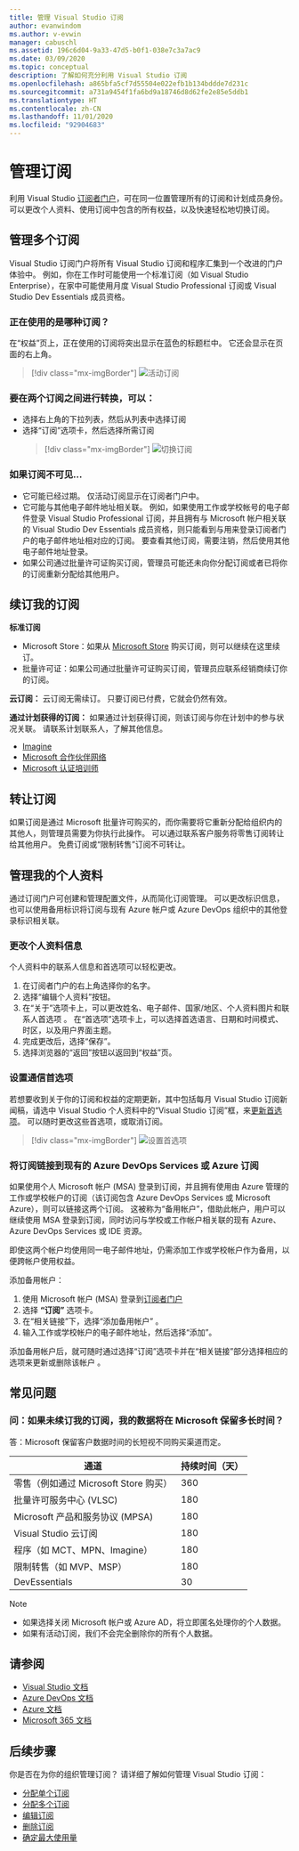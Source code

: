 ```yaml
---
title: 管理 Visual Studio 订阅
author: evanwindom
ms.author: v-evwin
manager: cabuschl
ms.assetid: 196c6d04-9a33-47d5-b0f1-038e7c3a7ac9
ms.date: 03/09/2020
ms.topic: conceptual
description: 了解如何充分利用 Visual Studio 订阅
ms.openlocfilehash: a865bfa5cf7d55504e022efb1b134bddde7d231c
ms.sourcegitcommit: a731a9454f1fa6bd9a18746d8d62fe2e85e5ddb1
ms.translationtype: HT
ms.contentlocale: zh-CN
ms.lasthandoff: 11/01/2020
ms.locfileid: "92904683"
---
```

# <a name="managing-subscriptions"></a>管理订阅

利用 Visual Studio [订阅者门户](https://my.visualstudio.com)，可在同一位置管理所有的订阅和计划成员身份。 可以更改个人资料、使用订阅中包含的所有权益，以及快速轻松地切换订阅。

## <a name="managing-multiple-subscriptions"></a>管理多个订阅

Visual Studio 订阅门户将所有 Visual Studio 订阅和程序汇集到一个改进的门户体验中。 例如，你在工作时可能使用一个标准订阅（如 Visual Studio Enterprise），在家中可能使用月度 Visual Studio Professional 订阅或 Visual Studio Dev Essentials 成员资格。

### <a name="which-subscription-am-i-using"></a>正在使用的是哪种订阅？

在“权益”页上，正在使用的订阅将突出显示在蓝色的标题栏中。 它还会显示在页面的右上角。
> [!div class="mx-imgBorder"]
> ![活动订阅](_img/manage-vs-subscriptions/current-subscription-cropped.png "当前订阅会显示在页面顶部和“订阅”下拉列表中。")

### <a name="to-switch-between-subscriptions-you-can"></a>要在两个订阅之间进行转换，可以：

- 选择右上角的下拉列表，然后从列表中选择订阅
- 选择“订阅”选项卡，然后选择所需订阅
  > [!div class="mx-imgBorder"]
  > ![切换订阅](_img/manage-vs-subscriptions/change-subscription-resized.png "选择“订阅”选项卡以查看有关所有订阅的详细信息，并在各订阅之间进行切换。")

### <a name="if-your-subscription-is-not-visible"></a>如果订阅不可见...

- 它可能已经过期。 仅活动订阅显示在订阅者门户中。
- 它可能与其他电子邮件地址相关联。 例如，如果使用工作或学校帐号的电子邮件登录 Visual Studio Professional 订阅，并且拥有与 Microsoft 帐户相关联的 Visual Studio Dev Essentials 成员资格，则只能看到与用来登录订阅者门户的电子邮件地址相对应的订阅。 要查看其他订阅，需要注销，然后使用其他电子邮件地址登录。
- 如果公司通过批量许可证购买订阅，管理员可能还未向你分配订阅或者已将你的订阅重新分配给其他用户。

## <a name="renewing-my-subscriptions"></a>续订我的订阅

**标准订阅**
- Microsoft Store：如果从 [Microsoft Store](https://www.microsoft.com/store) 购买订阅，则可以继续在这里续订。
- 批量许可证：如果公司通过批量许可证购买订阅，管理员应联系经销商续订你的订阅。

**云订阅：** 云订阅无需续订。 只要订阅已付费，它就会仍然有效。

**通过计划获得的订阅：** 如果通过计划获得订阅，则该订阅与你在计划中的参与状况关联。 请联系计划联系人，了解其他信息。

- [Imagine](https://imagine.microsoft.com/about)
- [Microsoft 合作伙伴网络](https://partner.microsoft.com)
- [Microsoft 认证培训师](https://www.microsoft.com/learning/mct-certification.aspx)

## <a name="transferring-subscriptions"></a>转让订阅

如果订阅是通过 Microsoft 批量许可购买的，而你需要将它重新分配给组织内的其他人，则管理员需要为你执行此操作。
可以通过联系客户服务将零售订阅转让给其他用户。 免费订阅或“限制转售”订阅不可转让。

## <a name="managing-my-profile"></a>管理我的个人资料

通过订阅门户可创建和管理配置文件，从而简化订阅管理。 可以更改标识信息，也可以使用备用标识将订阅与现有 Azure 帐户或 Azure DevOps 组织中的其他登录标识相关联。

### <a name="changing-profile-information"></a>更改个人资料信息

个人资料中的联系人信息和首选项可以轻松更改。

1. 在订阅者门户的右上角选择你的名字。
2. 选择“编辑个人资料”按钮。
3. 在“关于”选项卡上，可以更改姓名、电子邮件、国家/地区、个人资料图片和联系人首选项  。 在“首选项”选项卡上，可以选择首选语言、日期和时间模式、时区，以及用户界面主题。 
4. 完成更改后，选择“保存”。
5. 选择浏览器的“返回”按钮以返回到“权益”页。

### <a name="setting-communications-preferences"></a>设置通信首选项
若想要收到关于你的订阅和权益的定期更新，其中包括每月 Visual Studio 订阅新闻稿，请选中 Visual Studio 个人资料中的“Visual Studio 订阅”框，来[更新首选项](https://app.vsaex.visualstudio.com/me?workflowID=devprogram&tab=edit)。 可以随时更改这些首选项，或取消订阅。 

   > [!div class="mx-imgBorder"]
   > ![设置首选项](_img/manage-vs-subscriptions/change-prefs.png "选中“Visual Studio 订阅计划电子邮件”复选框以接收更新。")
   
### <a name="linking-my-subscription-to-existing-azure-devops-services-or-azure-subscriptions"></a>将订阅链接到现有的 Azure DevOps Services 或 Azure 订阅
如果使用个人 Microsoft 帐户 (MSA) 登录到订阅，并且拥有使用由 Azure 管理的工作或学校帐户的订阅（该订阅包含 Azure DevOps Services 或 Microsoft Azure），则可以链接这两个订阅。 这被称为“备用帐户”，借助此帐户，用户可以继续使用 MSA 登录到订阅，同时访问与学校或工作帐户相关联的现有 Azure、Azure DevOps Services 或 IDE 资源。

即使这两个帐户均使用同一电子邮件地址，仍需添加工作或学校帐户作为备用，以便跨帐户使用权益。

添加备用帐户：

1. 使用 Microsoft 帐户 (MSA) 登录到[订阅者门户](https://my.visualstudio.com?wt.mc_id=o~msft~docs)
2. 选择 **“订阅”** 选项卡。
3. 在“相关链接”下，选择“添加备用帐户”   。
4. 输入工作或学校帐户的电子邮件地址，然后选择“添加”。

添加备用帐户后，就可随时通过选择“订阅”选项卡并在“相关链接”部分选择相应的选项来更新或删除该帐户 。

## <a name="frequently-asked-questions"></a>常见问题

### <a name="q-if-i-do-not-renew-my-subscription-how-long-will-microsoft-keep-my-data"></a>问：如果未续订我的订阅，我的数据将在 Microsoft 保留多长时间？
答：Microsoft 保留客户数据时间的长短视不同购买渠道而定。

| 通道                                                | 持续时间（天） |
|--------------------------------------------------------|-----------------|
|    零售（例如通过 Microsoft Store 购买）               |    360          |
|    批量许可服务中心 (VLSC)              |    180          |
|    Microsoft 产品和服务协议 (MPSA)    |    180          |
|    Visual Studio 云订阅                   |    180          |
|    程序（如 MCT、MPN、Imagine）          |    180          |
|    限制转售（如 MVP、MSP）                      |    180          |
|    DevEssentials                                       |    30           |

> [!NOTE]
> - 如果选择关闭 Microsoft 帐户或 Azure AD，将立即匿名处理你的个人数据。
> - 如果有活动订阅，我们不会完全删除你的所有个人数据。

## <a name="see-also"></a>请参阅
- [Visual Studio 文档](/visualstudio/)
- [Azure DevOps 文档](/azure/devops/)
- [Azure 文档](/azure/)
- [Microsoft 365 文档](/microsoft-365/)

## <a name="next-steps"></a>后续步骤
你是否在为你的组织管理订阅？  请详细了解如何管理 Visual Studio 订阅：
- [分配单个订阅](assign-license.md)
- [分配多个订阅](assign-license-bulk.md)
- [编辑订阅](edit-license.md)
- [删除订阅](delete-license.md)
- [确定最大使用量](maximum-usage.md)